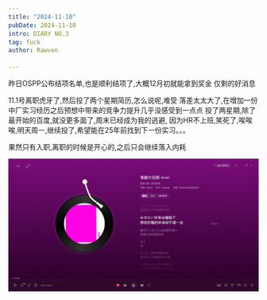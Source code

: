```yaml
---
title: "2024-11-10"
pubDate: 2024-11-10
intro: DIARY NO.3
tag: fuck
author: Rawven

---
```

昨日OSPP公布结项名单,也是顺利结项了,大概12月初就能拿到奖金
仅剩的好消息

11.1号离职虎牙了,然后投了两个星期简历,怎么说呢,难受
落差太太大了,在增加一份中厂实习经历之后预想中带来的竞争力提升几乎没感受到一点点
投了两星期,除了最开始的百度,就没更多面了,周末已经成为我的逃避,
因为HR不上班,笑死了,唉唉唉,明天周一,继续投了,希望能在25年前找到下一份实习。。。

果然只有入职,离职的时候是开心的,之后只会继续落入内耗

![](https://raw.githubusercontent.com/Rawven/image/main/20241110204657.png)
